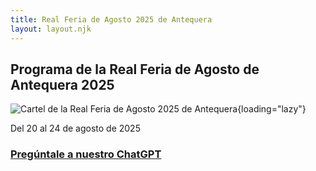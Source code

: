 ```yaml
---
title: Real Feria de Agosto 2025 de Antequera
layout: layout.njk
---
```


## Programa de la Real Feria de Agosto de Antequera 2025

![Cartel de la Real Feria de Agosto 2025 de Antequera](https://storage.googleapis.com/qultura-ficheros/eventos/14085915-e046-4b8e-aa03-1d42fd464c61.jpg){loading="lazy"}

Del 20 al 24 de agosto de 2025

### [<i class="fa-brands fa-openai"></i> Pregúntale a nuestro ChatGPT](https://chatgpt.com/g/g-689908be4b6881918ee2ae1e923a1f9b-real-feria-de-agosto-antequera-2025)
